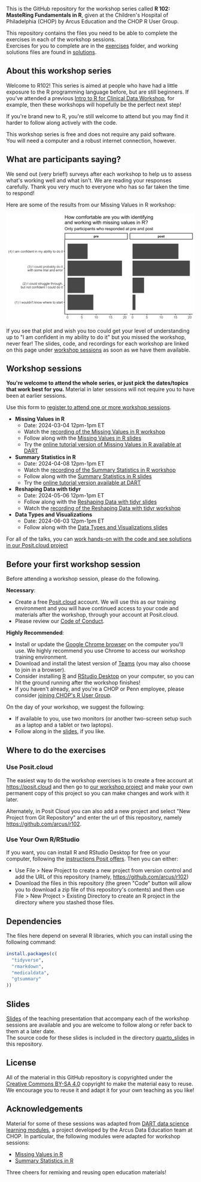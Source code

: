This is the GitHub repository for the workshop series called **R 102: MasteRing Fundamentals in R**, given at the Children's Hospital of Philadelphia (CHOP) by Arcus Education and the CHOP R User Group.

This repository contains the files you need to be able to complete the exercises in each of the workshop sessions.  
Exercises for you to complete are in the [exercises](https://github.com/arcus/r102/tree/main/exercises) folder, and working solutions files are found in [solutions](https://github.com/arcus/r102/tree/main/solutions).

## About this workshop series

Welcome to R102! 
This series is aimed at people who have had a little exposure to the R programming language before, but are still beginners. 
If you've attended a previous [Intro to R for Clinical Data Workshop](https://arcus.github.io/intro-to-r-for-clinical-data/), for example, then these workshops will hopefully be the perfect next step!

If you're brand new to R, you're still welcome to attend but you may find it harder to follow along actively with the code. 

This workshop series is free and does not require any paid software.  
You will need a computer and a robust internet connection, however.

## What are participants saying?

We send out (very brief!) surveys after each workshop to help us to assess what's working well and what isn't. 
We are reading your responses carefully. 
Thank you very much to everyone who has so far taken the time to respond! 

Here are some of the results from our Missing Values in R workshop:

![](for_organizers/prepost_03_completers.png)

If you see that plot and wish you too could get your level of understanding up to "I am confident in my ability to do it" but you missed the workshop, never fear! 
The slides, code, and recordings for each workshop are linked on this page under [workshop sessions](#workshop-sessions) as soon as we have them available. 

## Workshop sessions

**You're welcome to attend the whole series, or just pick the dates/topics that work best for you.** 
Material in later sessions will not require you to have been at earlier sessions.

Use this form to [register to attend one or more workshop sessions](https://redcap.link/R102_Signup).

- **Missing Values in R**
  * Date: 2024-03-04 12pm-1pm ET
  * Watch the [recording of the Missing Values in R workshop](https://www.youtube.com/watch?v=R6RVppJ5qa0)
  * Follow along with the [Missing Values in R slides](https://rosemhartman.quarto.pub/r102/quarto_slides/missing_values_in_r.html#/title-slide)
  * Try the [online tutorial version of Missing Values in R available at DART](https://bit.ly/DART_r_missing_values)
- **Summary Statistics in R**
  * Date:  2024-04-08 12pm-1pm ET
  * Watch the [recording of the Summary Statistics in R workshop](https://www.youtube.com/watch?v=I9K-FZtC-_8)
  * Follow along with the [Summary Statistics in R slides](https://rosemhartman.quarto.pub/r102/quarto_slides/summary_stats_in_r.html#/title-slide)
  * Try the [online tutorial version available at DART](https://liascript.github.io/course/?https://raw.githubusercontent.com/arcus/education_modules/main/r_summary_stats/r_summary_stats.md#1)
- **Reshaping Data with tidyr**
  * Date: 2024-05-06 12pm-1pm ET
  * Follow along with the [Reshaping Data with tidyr slides](https://rosemhartman.quarto.pub/r102/quarto_slides/reshaping_data_with_tidyr.html#/title-slide)
  * Watch the [recording of the Reshaping Data with tidyr workshop](https://www.youtube.com/watch?v=Ii1jwXsvanA)
- **Data Types and Visualizations**
  * Date: 2024-06-03 12pm-1pm ET
  * Follow along with the [Data Types and Visualizations slides](https://rosemhartman.quarto.pub/r102/quarto_slides/data_types_and_viz.html#/title-slide) 

For all of the talks, you can [work hands-on with the code and see solutions in our Posit.cloud project](https://posit.cloud/content/7522885)

## Before your first workshop session

Before attending a workshop session, please do the following.  

**Necessary**:

* Create a free [Posit.cloud](https://posit.cloud) account.  We will use this as our training environment and you will have continued access to your code and materials after the workshop, through your account at Posit.cloud.
* Please review our [Code of Conduct](https://github.com/arcus/intro-to-r-for-clinical-data/blob/main/conduct.md).

**Highly Recommended**:

* Install or update the [Google Chrome browser](https://www.google.com/chrome/) on the computer you'll use.  We highly recommend you use Chrome to access our workshop training environment.
* Download and install the latest version of [Teams](https://www.microsoft.com/en-us/microsoft-teams/download-app) (you may also choose to join in a browser).
* Consider installing [R](https://cloud.r-project.org/) and [RStudio Desktop](https://rstudio.com/products/rstudio/download/) on your computer, so you can hit the ground running after the workshop finishes!
* If you haven't already, and you're a CHOP or Penn employee, please consider [joining CHOP's R User Group](http://bit.ly/chopRusers).

On the day of your workshop, we suggest the following:

* If available to you, use two monitors (or another two-screen setup such as a laptop and a tablet or two laptops).
* Follow along in the [slides](https://rosemhartman.quarto.pub/r102/quarto_slides/index.html#/r102-mastering-the-fundamentals-in-r), if you like.

## Where to do the exercises

### Use Posit.cloud

The easiest way to do the workshop exercises is to create a free account at <https://posit.cloud> and then go to [our workshop project](https://posit.cloud/content/7522885) and make your own permanent copy of this project so you can make changes and work with it later.

Alternately, in Posit Cloud you can also add a new project and select "New Project from Git Repository" and enter the url of this repository, namely <https://github.com/arcus/r102>.

### Use Your Own R/RStudio

If you want, you can install R and RStudio Desktop for free on your computer, following the [instructions Posit offers](https://posit.co/download/rstudio-desktop/).  Then you can either:

* Use File > New Project to create a new project from version control and add the URL of this repository (namely, <https://github.com/arcus/r102>)
* Download the files in this repository (the green "Code" button will allow you to download a zip file of this repository's contents) and then use File > New Project > Existing Directory to create an R project in the directory where you stashed those files.

## Dependencies

The files here depend on several R libraries, which you can install using the following command:

```r
install.packages(c(
  "tidyverse",
  "rmarkdown",
  "medicaldata",
  "gtsummary"
))
```

## Slides

[Slides](https://rosemhartman.quarto.pub/r102/quarto_slides/index.html#/r102-mastering-the-fundamentals-in-r) of the teaching presentation that accompany each of the workshop sessions are available and you are welcome to follow along or refer back to them at a later date.  
The source code for these slides is included in the directory [quarto_slides](https://github.com/arcus/r102/tree/main/quarto_slides) in this repository.

## License

All of the material in this GitHub repository is copyrighted under the [Creative Commons BY-SA 4.0](https://creativecommons.org/licenses/by-sa/4.0/) copyright to make the material easy to reuse. 
We encourage you to reuse it and adapt it for your own teaching as you like!

## Acknowledgements

Material for some of these sessions was adapted from [DART data science learning modules](https://arcus.github.io/education_modules/educators), a project developed by the Arcus Data Education team at CHOP. 
In particular, the following modules were adapted for workshop sessions: 

- [Missing Values in R](https://bit.ly/DART_r_missing_values)
- [Summary Statistics in R](https://bit.ly/DART_r_summary_stats)

Three cheers for remixing and reusing open education materials! 
